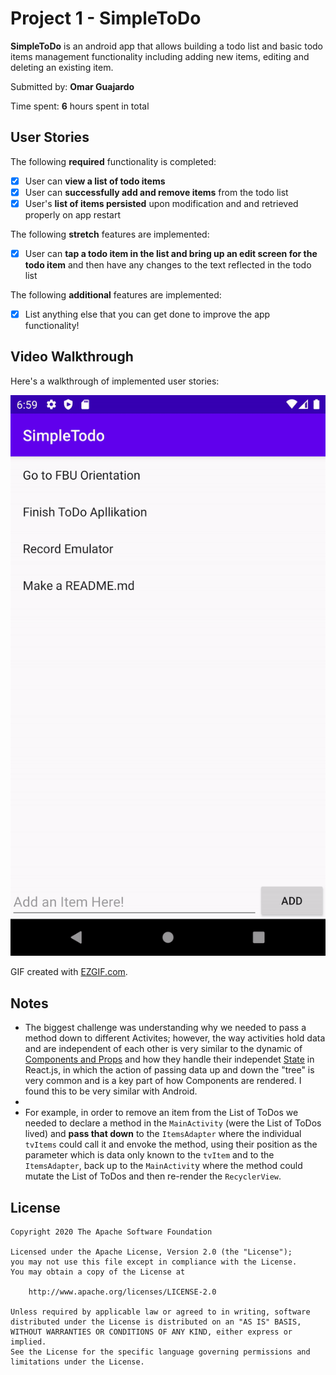 # Project 1 - SimpleToDo

**SimpleToDo** is an android app that allows building a todo list and basic todo items management functionality including adding new items, editing and deleting an existing item.

Submitted by: **Omar Guajardo**

Time spent: **6** hours spent in total

## User Stories

The following **required** functionality is completed:

* [x] User can **view a list of todo items**
* [x] User can **successfully add and remove items** from the todo list
* [x] User's **list of items persisted** upon modification and and retrieved properly on app restart

The following **stretch** features are implemented:

* [x] User can **tap a todo item in the list and bring up an edit screen for the todo item** and then have any changes to the text reflected in the todo list

The following **additional** features are implemented:

* [x] List anything else that you can get done to improve the app functionality!

## Video Walkthrough

Here's a walkthrough of implemented user stories:

![](MasterDemo.gif)

GIF created with [EZGIF.com](https://ezgif.com/video-to-gif/ezgif-6-48381e8cdd69.mp4).

## Notes

* The biggest challenge was understanding why we needed to pass a method down to different Activites; however, the way activities hold data and are independent of each other is very similar to the dynamic of [Components and Props](https://reactjs.org/docs/components-and-props.html) and how they handle their independet [State](https://reactjs.org/docs/lifting-state-up.html)  in React.js, in which the action of passing data up and down the "tree" is very common and is a key part of how Components are rendered. I found this to be very similar with Android.
* 
*  For example, in order to remove an item from the List of ToDos we needed to declare a method in the `MainActivity` (were the List of ToDos lived) and **pass that down** to the `ItemsAdapter` where the individual `tvItems` could call it and envoke the method, using their position as the parameter which is data only known to the `tvItem` and to the `ItemsAdapter`, back up to the `MainActivit`y where the method could mutate the List of ToDos and then re-render the `RecyclerView`. 

## License

    Copyright 2020 The Apache Software Foundation

    Licensed under the Apache License, Version 2.0 (the "License");
    you may not use this file except in compliance with the License.
    You may obtain a copy of the License at

        http://www.apache.org/licenses/LICENSE-2.0

    Unless required by applicable law or agreed to in writing, software
    distributed under the License is distributed on an "AS IS" BASIS,
    WITHOUT WARRANTIES OR CONDITIONS OF ANY KIND, either express or implied.
    See the License for the specific language governing permissions and
    limitations under the License.
